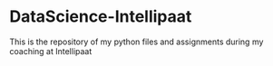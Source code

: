 # DataScience-Intellipaat
This is the repository of my python files and assignments during my coaching at Intellipaat
